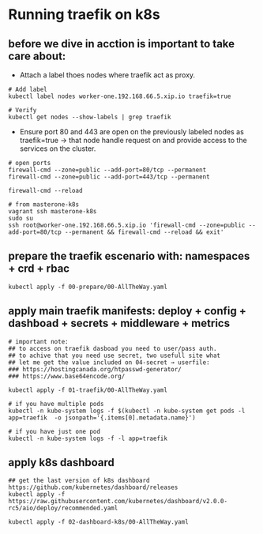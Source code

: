 # Running traefik on k8s

## before we dive in acction is important to take care about:

+ Attach a label thoes nodes where traefik act as proxy. 

```
# Add label
kubectl label nodes worker-one.192.168.66.5.xip.io traefik=true

# Verify
kubectl get nodes --show-labels | grep traefik
```

+ Ensure port 80 and 443 are open on the previously labeled nodes as traefik=true → that node handle request on and provide access to the services on the cluster.

```
# open ports
firewall-cmd --zone=public --add-port=80/tcp --permanent
firewall-cmd --zone=public --add-port=443/tcp --permanent

firewall-cmd --reload

# from masterone-k8s
vagrant ssh masterone-k8s
sudo su
ssh root@worker-one.192.168.66.5.xip.io 'firewall-cmd --zone=public --add-port=80/tcp --permanent && firewall-cmd --reload && exit'
```


## prepare the traefik escenario with: namespaces + crd + rbac

```
kubectl apply -f 00-prepare/00-AllTheWay.yaml
```

## apply main traefik manifests: deploy + config +  dashboad + secrets + middleware + metrics

```
# important note:
## to access on traefik dasboad you need to user/pass auth.
## to achive that you need use secret, two usefull site what
## let me get the value included on 04-secret → userfile:
### https://hostingcanada.org/htpasswd-generator/
### https://www.base64encode.org/

kubectl apply -f 01-traefik/00-AllTheWay.yaml

# if you have multiple pods
kubectl -n kube-system logs -f $(kubectl -n kube-system get pods -l app=traefik  -o jsonpath='{.items[0].metadata.name}')

# if you have just one pod
kubectl -n kube-system logs -f -l app=traefik
```

## apply k8s dashboard

```
## get the last version of k8s dashboard
https://github.com/kubernetes/dashboard/releases
kubectl apply -f https://raw.githubusercontent.com/kubernetes/dashboard/v2.0.0-rc5/aio/deploy/recommended.yaml

kubectl apply -f 02-dashboard-k8s/00-AllTheWay.yaml


```
<!-- kubectl -n kubernetes-dashboard describe secret $(kubectl -n kubernetes-dashboard get secret | grep admin-user | awk '{print $1}') -->
